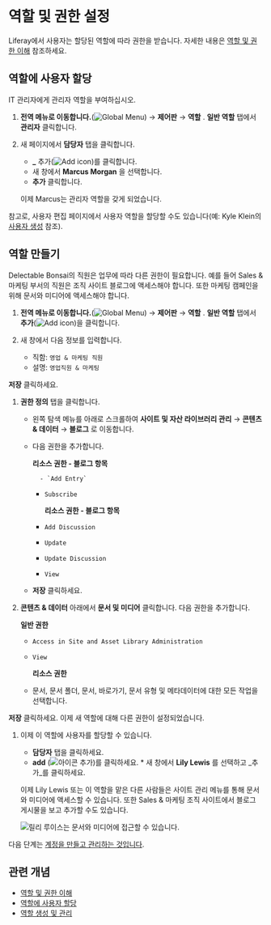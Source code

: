 # 역할 및 권한 설정

Liferay에서 사용자는 할당된 역할에 따라 권한을 받습니다. 자세한 내용은 [역할 및 권한 이해](https://learn.liferay.com/en/w/dxp/users-and-permissions/roles-and-permissions/understanding-roles-and-permissions) 참조하세요.

## 역할에 사용자 할당

IT 관리자에게 관리자 역할을 부여하십시오.

1. **전역 메뉴로 이동합니다.**(![Global Menu](../../images/icon-applications-menu.png)) &rarr; **제어판** &rarr; **역할** . **일반 역할** 탭에서 **관리자** 클릭합니다.

1. 새 페이지에서 **담당자** 탭을 클릭합니다.

   - **_** 추가(![Add icon](../../images/icon-add.png))를 클릭합니다.
   - 새 창에서 **Marcus Morgan** 을 선택합니다.
   - **추가** 클릭합니다.

   이제 Marcus는 관리자 역할을 갖게 되었습니다.

참고로, 사용자 편집 페이지에서 사용자 역할을 할당할 수도 있습니다(예: Kyle Klein의 [사용자 생성](./managing-users.md#creating-users) 참조).

## 역할 만들기

Delectable Bonsai의 직원은 업무에 따라 다른 권한이 필요합니다. 예를 들어 Sales & 마케팅 부서의 직원은 조직 사이트 블로그에 액세스해야 합니다. 또한 마케팅 캠페인을 위해 문서와 미디어에 액세스해야 합니다.

1. **전역 메뉴로 이동합니다.**(![Global Menu](../../images/icon-applications-menu.png)) &rarr; **제어판** &rarr; **역할** . **일반 역할** 탭에서 **추가**(![Add icon](../../images/icon-add.png))을 클릭합니다.

1. 새 창에서 다음 정보를 입력합니다.

   * 직함: `영업 & 마케팅 직원`
   * 설명: `영업직원 & 마케팅`
     
**저장** 클릭하세요.

1. **권한 정의** 탭을 클릭합니다. 

   * 왼쪽 탐색 메뉴를 아래로 스크롤하여 **사이트 및 자산 라이브러리 관리** &rarr; **콘텐츠 & 데이터** &rarr; **블로그** 로 이동합니다.
   * 다음 권한을 추가합니다.
     
     **리소스 권한 - 블로그 항목**
     
           - `Add Entry`
      - `Subscribe`
        
        **리소스 권한 - 블로그 항목**

      - `Add Discussion`

      - `Update`
      - `Update Discussion`
      - `View`
   * **저장** 클릭하세요.

1. **콘텐츠 & 데이터** 아래에서 **문서 및 미디어** 클릭합니다. 다음 권한을 추가합니다.
   
   **일반 권한**

   - `Access in Site and Asset Library Administration`
   - `View`
     
     **리소스 권한**

   - 문서, 문서 폴더, 문서, 바로가기, 문서 유형 및 메타데이터에 대한 모든 작업을 선택합니다.
     
**저장** 클릭하세요. 이제 새 역할에 대해 다른 권한이 설정되었습니다.

1. 이제 이 역할에 사용자를 할당할 수 있습니다. 

   * **담당자** 탭을 클릭하세요. 
   * **add** (![아이콘 추가](../../images/icon-add.png))를 클릭하세요. * 새 창에서 **Lily Lewis** 를 선택하고 _추가_를 클릭하세요.
     
   이제 Lily Lewis 또는 이 역할을 맡은 다른 사람들은 사이트 관리 메뉴를 통해 문서와 미디어에 액세스할 수 있습니다. 또한 Sales & 마케팅 조직 사이트에서 블로그 게시물을 보고 추가할 수도 있습니다.
     
   ![릴리 루이스는 문서와 미디어에 접근할 수 있습니다.](./setting-roles-and-permissions/images/01.png)

다음 단계는 [계정을 만들고 관리하는 것입니다](./working-with-accounts.md).

## 관련 개념

- [역할 및 권한 이해](https://learn.liferay.com/en/w/dxp/users-and-permissions/roles-and-permissions/understanding-roles-and-permissions)
- [역할에 사용자 할당](https://learn.liferay.com/en/w/dxp/users-and-permissions/roles-and-permissions/assigning-users-to-roles)
- [역할 생성 및 관리](https://learn.liferay.com/en/w/dxp/users-and-permissions/roles-and-permissions/creating-and-managing-roles)
